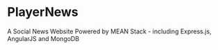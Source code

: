 # PlayerNews
A Social News Website Powered by MEAN Stack - including Express.js, AngularJS and MongoDB 
